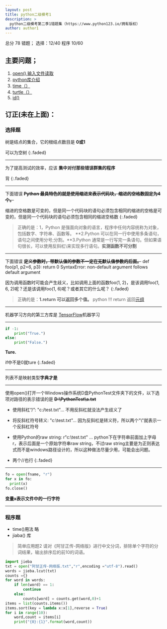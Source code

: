 ```yaml
---
layout: post
title: python二级模考1
description: >
  python二级模考第二季1错题集（https://www.python123.io/拥有版权）
author: author1
---
```


总分 78
错题； 选择：12/40  程序 10/60

## 主要问题；
1. [open(),输入文件读取](http://www.runoob.com/python/python-func-open.html)
2. [python库介绍](https://www.cnblogs.com/maplered/p/7843232.html)
3. [time（）](http://www.runoob.com/python/att-time-time.html)
4. [turtle（）](https://www.cnblogs.com/chen0307/articles/9645138.html)
5. [id()](http://www.runoob.com/python/python-func-id.html)
## 订正(未在上面)：

### 选择题
树是结点的集合，它的根结点数目是 **0或1**

可以为空树
{:.faded}

---

为了提高测试的效率，应该 **集中对付那些错误群集的程序** 

背
{:.faded}

-----

下面错误 ~~**Python 最具特色的就是使用缩进来表示代码块，缩进的空格数固定为4个。**~~

缩进的空格数是可变的，但是同一个代码块的语句必须包含相同的缩进的空格是可变的，但是同一个代码块的语句必须包含相同的缩进空格数
{:.faded}

>正确的是：1，Python 是强面向对象的语言，程序中任何内容统称为对象，包括数字、字符串、函数等。 **2.Python 可以在同一行中使用多条语句，语句之间使用分号;分割。**3.Python 通常是一行写完一条语句。但如果语句很长，可以使用反斜杠\来实现多行语句。**实测函数不可分割**

---

下面错误 ~~**定义参数时，带默认值的参数不一定在无默认值参数的后面。**~~
‪‬‪‬‪‬‪‬‮‬‭‬‪‬‪‬‪‬‪‬‪‬‪‬‮‬‪‬‭‬‪def foo(p1, p2=6, p3):
	return 0
SyntaxError: non-default argument follows default argument

因为调用函数时可能会产生歧义，比如调用上面的函数foo(1, 2)，是该调用foo(1, 6, 2)呢？还是该调用foo(1, 6)呢？或者其它的什么呢？
{:.faded}

>正确的是：**1.return 可以返回多个值。** python !!! return 返回[元组](http://www.runoob.com/python/python-tuples.html)

---

机器学习方向的第三方库是 [TensorFlow](http://www.tensorfly.cn/)机器学习

---

~~~py
if -1:
    print("True.")
else:
    print("False.")
~~~
**Ture.**

if中不是0就ture
{:.faded}

---

列表不是映射类型**字典才是**

---

使用open()打开一个Windows操作系统D盘PythonTest文件夹下的文件，以下选项对路径的表示错误的是 ~~**D:\PythonTest\a.txt**~~

- 使用斜杠“/”: "c:/test.txt"… 不用反斜杠就没法产生歧义了 

- 将反斜杠符号转义: "c:\\test.txt"… 因为反斜杠是转义符，所以两个"\\"就表示一个反斜杠符号 
- 使用Python的raw string: r"c:\test.txt" … python下在字符串前面加上字母r，表示后面是一个原始字符串raw string，不过raw string主要是为正则表达式而不是windows路径设计的，所以这种做法尽量少用，可能会出问题。

- 两个//也行
{:.faded}

---

  ~~~py
  fo = open(fname, "r")
  for x in fo:
    print(x)
  fo.close()
  ~~~

**变量x表示文件中的一行字符**

---

### 程序题 
+ time()用法 略
+ jiaba() 库
>简单应用题2
请对《阿甘正传-网络版》进行中文分词，排除单个字符的分词结果，输出排序后的前10的词语。

~~~py
import jieba
txt = open("阿甘正传-网络版.txt","r",encoding ="utf-8").read()
words = jieba.lcut(txt)
counts ={}
for word in words:
    if len(word) == 1:
        continue
    else:
        counts[word] = counts.get(word,0)+1
items = list(counts.items())
items.sort(key = lambda x:x[1],reverse = True)
for i in range(10):
    word,count = items[i]
    print("{0}:{1}".format(word,count))
~~~

